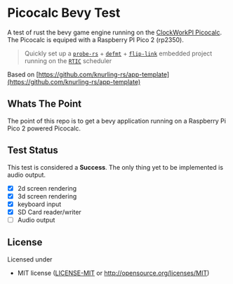 # Picocalc Bevy Test

A test of rust the bevy game engine running on the [ClockWorkPI Picocalc](https://www.clockworkpi.com/picocalc). The Picocalc is equiped with a Raspberry PI Pico 2 (rp2350).

> Quickly set up a [`probe-rs`] + [`defmt`] + [`flip-link`] embedded project
> running on the [`RTIC`] scheduler

[`probe-rs`]: https://crates.io/crates/probe-rs
[`defmt`]: https://github.com/knurling-rs/defmt
[`flip-link`]: https://github.com/knurling-rs/flip-link
[`RTIC`]: https://rtic.rs/

Based on [https://github.com/knurling-rs/app-template](https://github.com/knurling-rs/app-template)

## Whats The Point

The point of this repo is to get a bevy application running on a Raspberry Pi Pico 2 powered Picocalc.

## Test Status

This test is considered a **Success**. The only thing yet to be implemented is audio output.

- [x] 2d screen rendering
- [x] 3d screen rendering
- [x] keyboard input
- [x] SD Card reader/writer
- [ ] Audio output

## License

Licensed under

- MIT license ([LICENSE-MIT](LICENSE-MIT) or http://opensource.org/licenses/MIT)

<!-- ### Contribution -->
<!---->
<!-- Unless you explicitly state otherwise, any contribution intentionally submitted -->
<!-- for inclusion in the work by you, as defined in the Apache-2.0 license, shall be -->
<!-- licensed as above, without any additional terms or conditions. -->
<!---->
<!-- [Knurling]: https://knurling.ferrous-systems.com -->
<!-- [Ferrous Systems]: https://ferrous-systems.com/ -->
<!-- [GitHub Sponsors]: https://github.com/sponsors/knurling-rs -->
